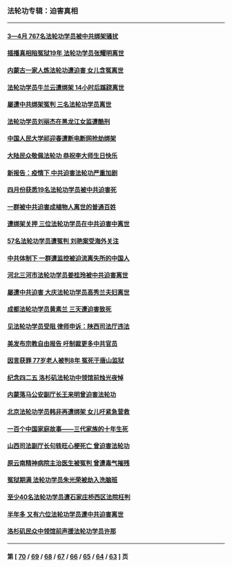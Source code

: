 ### 法轮功专辑：迫害真相
---
#### [3—4月 767名法轮功学员被中共绑架骚扰](../../pages/nf4379/n13732751.md?06020430) 
#### [插播真相陷冤狱19年 法轮功学员张耀明离世](../../pages/nf4379/n13748009.md?06020430) 
#### [内蒙古一家人炼法轮功遭迫害 女儿含冤离世](../../pages/nf4379/n13744475.md?06020430) 
#### [法轮功学员牛兰云遭绑架 14小时后蹊跷离世](../../pages/nf4379/n13744926.md?06020430) 
#### [屡遭中共绑架冤判 三名法轮功学员离世](../../pages/nf4379/n13743718.md?06020430) 
#### [法轮功学员刘丽杰在黑龙江女监遭酷刑](../../pages/nf4379/n13740915.md?06020430) 
#### [中国人民大学祁迎春遭断电断网抢劫绑架](../../pages/nf4379/n13730164.md?06020430) 
#### [大陆民众敬佩法轮功 恭祝李大师生日快乐](../../pages/nf4379/n13734669.md?06020430) 
#### [新报告：疫情下 中共迫害法轮功严重加剧](../../pages/nf4379/n13732612.md?06020430) 
#### [四月份获悉19名法轮功学员被中共迫害死](../../pages/nf4379/n13731456.md?06020430) 
#### [一群被中共迫害成植物人离世的普通百姓](../../pages/nf4379/n13730316.md?06020430) 
#### [遭绑架关押 三位法轮功学员在中共迫害中离世](../../pages/nf4379/n13727134.md?06020430) 
#### [57名法轮功学员遭冤判 刘艳案受海外关注](../../pages/nf4379/n13726210.md?06020430) 
#### [中共体制下 一群遭监控被迫流离失所的中国人](../../pages/nf4379/n13725531.md?06020430) 
#### [河北三河市法轮功学员姜桂玲被中共迫害离世](../../pages/nf4379/n13724089.md?06020430) 
#### [屡遭中共迫害 大庆法轮功学员高秀兰夫妇离世](../../pages/nf4379/n13723307.md?06020430) 
#### [成都法轮功学员黄素兰 三天遭迫害致死](../../pages/nf4379/n13722817.md?06020430) 
#### [见法轮功学员受阻 律师申诉：陕西司法厅违法](../../pages/nf4379/n13720981.md?06020430) 
#### [美发布宗教自由报告 吁制裁更多中共官员](../../pages/nf4379/n13720670.md?06020430) 
#### [因言获罪 77岁老人被判8年 冤死于唐山监狱](../../pages/nf4379/n13718512.md?06020430) 
#### [纪念四二五 洛杉矶法轮功中领馆前烛光夜悼](../../pages/nf4379/n13719557.md?06020430) 
#### [内蒙落马公安副厅长王来明曾迫害法轮功](../../pages/nf4379/n13717744.md?06020430) 
#### [北京法轮功学员韩非再遭绑架 女儿吁紧急营救](../../pages/nf4379/n13717927.md?06020430) 
#### [一百个中国家庭故事——三代家族的十年生死](../../pages/nf4379/n13716313.md?06020430) 
#### [山西司法副厅长句轶旺心梗死亡 曾迫害法轮功](../../pages/nf4379/n13716878.md?06020430) 
#### [原云南精神病院主治医生被冤判 曾遭毒气摧残](../../pages/nf4379/n13714548.md?06020430) 
#### [冤狱期满 法轮功学员朱光荣被劫入洗脑班](../../pages/nf4379/n13708358.md?06020430) 
#### [至少40名法轮功学员遭石家庄桥西区法院枉判](../../pages/nf4379/n13713749.md?06020430) 
#### [半年多 又有六位法轮功学员遭中共迫害离世](../../pages/nf4379/n13712382.md?06020430) 
#### [洛杉矶民众中领馆前声援法轮功学员许那](../../pages/nf4379/n13710251.md?06020430) 

---
#### 第 [ [70](./70.md?06020430) / [69](./69.md?06020430) / [68](./68.md?06020430) / [67](./67.md?06020430) / [66](./66.md?06020430) / [65](./65.md?06020430) / [64](./64.md?06020430) / [63](./63.md?06020430) ] 页
